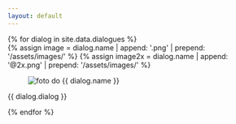```yaml
---
layout: default
---
```


<div id="content" class="container">
  <!--<a href="#" role="button" class="button-copy-dialogues">Copiar Diálogos</a>-->
  <div class="dialogues">
    {% for dialog in site.data.dialogues %}
      <div class="dialogues__item dialogues__item--{{ dialog.name }} js-{{ dialog.name }}">
        {% assign image = dialog.name | append: '.png' | prepend: '/assets/images/' %}
        {% assign image2x = dialog.name | append: '@2x.png' | prepend: '/assets/images/' %}
        <figure class="dialogues__photo js-photo">
          <img srcset="{{ image2x | relative_url }}" src="{{ image | relative_url }}" alt="foto do {{ dialog.name }}" title="foto do {{ dialog.name }}">
        </figure>
        <p class="dialogues__dialog">{{ dialog.dialog }}</p>
      </div>
    {% endfor %}
  </div>
</div>
